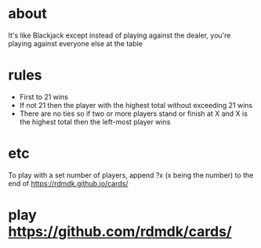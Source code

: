 # about
It's like Blackjack except instead of playing against the dealer, you're playing against everyone else at the table

# rules
- First to 21 wins
- If not 21 then the player with the highest total without exceeding 21 wins
- There are no ties so if two or more players stand or finish at X and X is the highest total then the left-most player wins

# etc
To play with a set number of players, append ?x (x being the number) to the end of https://rdmdk.github.io/cards/

# play https://github.com/rdmdk/cards/
